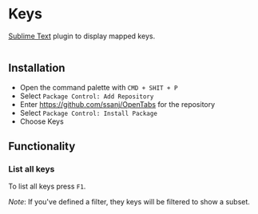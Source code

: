 # Keys

[Sublime Text](https://www.sublimetext.com/) plugin to display mapped keys.

![]()

## Installation

- Open the command palette with `CMD + SHIT + P`
- Select `Package Control: Add Repository`
- Enter https://github.com/ssanj/OpenTabs for the repository
- Select `Package Control: Install Package`
- Choose Keys


## Functionality

### List all keys

To list all keys press `F1`.

*Note*: If you've defined a filter, they keys will be filtered to show a subset.

